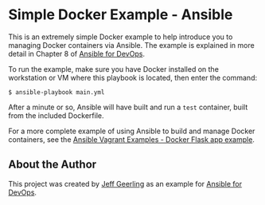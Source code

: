 # Simple Docker Example - Ansible

This is an extremely simple Docker example to help introduce you to managing Docker containers via Ansible. The example is explained in more detail in Chapter 8 of [Ansible for DevOps](https://www.ansiblefordevops.com/).

To run the example, make sure you have Docker installed on the workstation or VM where this playbook is located, then enter the command:

    $ ansible-playbook main.yml

After a minute or so, Ansible will have built and run a `test` container, built from the included Dockerfile.

For a more complete example of using Ansible to build and manage Docker containers, see the [Ansible Vagrant Examples - Docker Flask app example](https://github.com/geerlingguy/ansible-for-devops/tree/master/docker-flask).

## About the Author

This project was created by [Jeff Geerling](https://www.jeffgeerling.com/) as an example for [Ansible for DevOps](https://www.ansiblefordevops.com/).
